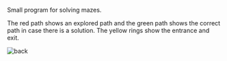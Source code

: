 Small program for solving mazes.

The red path shows an explored path and the green path shows the correct path in case there is a solution.
The yellow rings show the entrance and exit.


![back](https://user-images.githubusercontent.com/91496152/151850831-1ed58ef5-1315-4745-8181-2987f96b4302.png)
